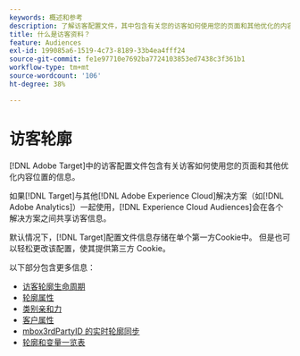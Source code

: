 ```yaml
---
keywords: 概述和参考
description: 了解访客配置文件，其中包含有关您的访客如何使用您的页面和其他优化的内容位置的信息。
title: 什么是访客资料？
feature: Audiences
exl-id: 199085a6-1519-4c73-8189-33b4ea4fff24
source-git-commit: fe1e97710e7692ba7724103853ed7438c3f361b1
workflow-type: tm+mt
source-wordcount: '106'
ht-degree: 38%

---
```


# 访客轮廓

[!DNL Adobe Target]中的访客配置文件包含有关访客如何使用您的页面和其他优化内容位置的信息。

如果[!DNL Target]与其他[!DNL Adobe Experience Cloud]解决方案（如[!DNL Adobe Analytics]）一起使用，[!DNL Experience Cloud Audiences]会在各个解决方案之间共享访客信息。

默认情况下，[!DNL Target]配置文件信息存储在单个第一方Cookie中。 但是也可以轻松更改该配置，使其提供第三方 Cookie。

以下部分包含更多信息：

- [访客轮廓生命周期](visitor-profile-lifetime.md)
- [轮廓属性](profile-parameters.md)
- [类别亲和力](category-affinity.md)
- [客户属性](https://experienceleague.adobe.com/docs/target-dev/developer/implementation/methods/customer-attributes.html)
- [mbox3rdPartyID 的实时轮廓同步](3rd-party-id.md)
- [轮廓和变量一览表](variables-profiles-parameters-methods.md)
